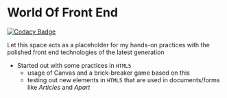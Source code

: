 # World Of Front End

[![Codacy Badge](https://api.codacy.com/project/badge/Grade/9053f084956d4d97a180bee975a1dc98)](https://app.codacy.com/app/Vignesh-Durairaj/World-Of-Front-End?utm_source=github.com&utm_medium=referral&utm_content=Vignesh-Durairaj/World-Of-Front-End&utm_campaign=Badge_Grade_Dashboard)

Let this space acts as a placeholder for my hands-on practices with the polished front end technologies of the latest generation

* Started out with some practices in `HTML5`
  * usage of Canvas and a brick-breaker game based on this
  * testing out new elements in `HTML5` that are used in documents/forms like *Articles* and *Apart*

